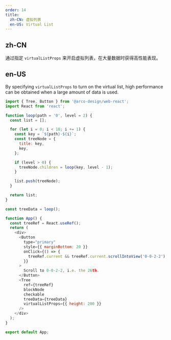 ```yaml
---
order: 14
title:
  zh-CN: 虚拟列表
  en-US: Virtual List
---
```


## zh-CN

通过指定 `virtualListProps` 来开启虚拟列表，在大量数据时获得高性能表现。

## en-US

By specifying `virtualListProps` to turn on the virtual list, high performance can be obtained when a large amount of data is used.

```js
import { Tree, Button } from '@arco-design/web-react';
import React from 'react';

function loop(path = '0', level = 2) {
  const list = [];

  for (let i = 0; i < 10; i += 1) {
    const key = `${path}-${i}`;
    const treeNode = {
      title: key,
      key,
    };

    if (level > 0) {
      treeNode.children = loop(key, level - 1);
    }

    list.push(treeNode);
  }

  return list;
}

const treeData = loop();

function App() {
  const treeRef = React.useRef();
  return (
    <div>
      <Button
        type="primary"
        style={{ marginBottom: 20 }}
        onClick={() => {
          treeRef.current && treeRef.current.scrollIntoView('0-0-2-2');
        }}
      >
        Scroll to 0-0-2-2, i.e. the 26th.
      </Button>
      <Tree
        ref={treeRef}
        blockNode
        checkable
        treeData={treeData}
        virtualListProps={{ height: 200 }}
      />
    </div>
  );
}

export default App;
```
